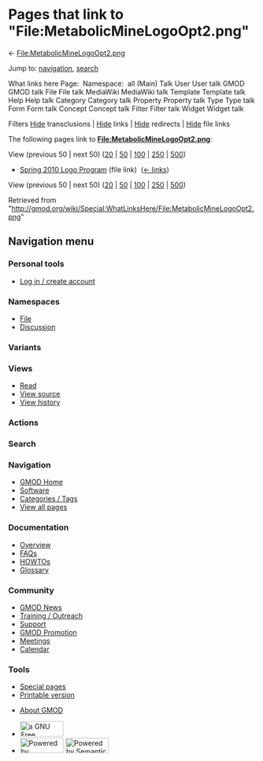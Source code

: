 <div id="mw-page-base" class="noprint">

</div>

<div id="mw-head-base" class="noprint">

</div>

<div id="content" class="mw-body" role="main">

<span id="top"></span>

<div id="mw-js-message" style="display:none;">

</div>



# <span dir="auto">Pages that link to "File:MetabolicMineLogoOpt2.png"</span>

<div id="bodyContent">

<div id="contentSub">

←
[File:MetabolicMineLogoOpt2.png](/wiki/File:MetabolicMineLogoOpt2.png "File:MetabolicMineLogoOpt2.png")

</div>

<div id="jump-to-nav" class="mw-jump">

Jump to: [navigation](#mw-navigation), [search](#p-search)

</div>

<div id="mw-content-text">

What links here Page:  Namespace:  all (Main) Talk User User talk GMOD
GMOD talk File File talk MediaWiki MediaWiki talk Template Template talk
Help Help talk Category Category talk Property Property talk Type Type
talk Form Form talk Concept Concept talk Filter Filter talk Widget
Widget talk

Filters
[Hide](/mediawiki/index.php?title=Special:WhatLinksHere/File:MetabolicMineLogoOpt2.png&hidetrans=1 "Special:WhatLinksHere/File:MetabolicMineLogoOpt2.png")
transclusions \|
[Hide](/mediawiki/index.php?title=Special:WhatLinksHere/File:MetabolicMineLogoOpt2.png&hidelinks=1 "Special:WhatLinksHere/File:MetabolicMineLogoOpt2.png")
links \|
[Hide](/mediawiki/index.php?title=Special:WhatLinksHere/File:MetabolicMineLogoOpt2.png&hideredirs=1 "Special:WhatLinksHere/File:MetabolicMineLogoOpt2.png")
redirects \|
[Hide](/mediawiki/index.php?title=Special:WhatLinksHere/File:MetabolicMineLogoOpt2.png&hideimages=1 "Special:WhatLinksHere/File:MetabolicMineLogoOpt2.png")
file links

The following pages link to
**[File:MetabolicMineLogoOpt2.png](/wiki/File:MetabolicMineLogoOpt2.png "File:MetabolicMineLogoOpt2.png")**:

View (previous 50 \| next 50)
([20](/mediawiki/index.php?title=Special:WhatLinksHere/File:MetabolicMineLogoOpt2.png&limit=20 "Special:WhatLinksHere/File:MetabolicMineLogoOpt2.png")
\|
[50](/mediawiki/index.php?title=Special:WhatLinksHere/File:MetabolicMineLogoOpt2.png&limit=50 "Special:WhatLinksHere/File:MetabolicMineLogoOpt2.png")
\|
[100](/mediawiki/index.php?title=Special:WhatLinksHere/File:MetabolicMineLogoOpt2.png&limit=100 "Special:WhatLinksHere/File:MetabolicMineLogoOpt2.png")
\|
[250](/mediawiki/index.php?title=Special:WhatLinksHere/File:MetabolicMineLogoOpt2.png&limit=250 "Special:WhatLinksHere/File:MetabolicMineLogoOpt2.png")
\|
[500](/mediawiki/index.php?title=Special:WhatLinksHere/File:MetabolicMineLogoOpt2.png&limit=500 "Special:WhatLinksHere/File:MetabolicMineLogoOpt2.png"))

- [Spring 2010 Logo
  Program](/wiki/Spring_2010_Logo_Program "Spring 2010 Logo Program")
  (file link) ‎ <span class="mw-whatlinkshere-tools">([←
  links](/mediawiki/index.php?title=Special:WhatLinksHere&target=Spring+2010+Logo+Program "Special:WhatLinksHere"))</span>

View (previous 50 \| next 50)
([20](/mediawiki/index.php?title=Special:WhatLinksHere/File:MetabolicMineLogoOpt2.png&limit=20 "Special:WhatLinksHere/File:MetabolicMineLogoOpt2.png")
\|
[50](/mediawiki/index.php?title=Special:WhatLinksHere/File:MetabolicMineLogoOpt2.png&limit=50 "Special:WhatLinksHere/File:MetabolicMineLogoOpt2.png")
\|
[100](/mediawiki/index.php?title=Special:WhatLinksHere/File:MetabolicMineLogoOpt2.png&limit=100 "Special:WhatLinksHere/File:MetabolicMineLogoOpt2.png")
\|
[250](/mediawiki/index.php?title=Special:WhatLinksHere/File:MetabolicMineLogoOpt2.png&limit=250 "Special:WhatLinksHere/File:MetabolicMineLogoOpt2.png")
\|
[500](/mediawiki/index.php?title=Special:WhatLinksHere/File:MetabolicMineLogoOpt2.png&limit=500 "Special:WhatLinksHere/File:MetabolicMineLogoOpt2.png"))

</div>

<div class="printfooter">

Retrieved from
"<http://gmod.org/wiki/Special:WhatLinksHere/File:MetabolicMineLogoOpt2.png>"

</div>

<div id="catlinks" class="catlinks catlinks-allhidden">

</div>

<div class="visualClear">

</div>

</div>

</div>

<div id="mw-navigation">

## Navigation menu

<div id="mw-head">

<div id="p-personal" role="navigation"
aria-labelledby="p-personal-label">

### Personal tools

- <span id="pt-login"><a
  href="/mediawiki/index.php?title=Special:UserLogin&amp;returnto=Special%3AWhatLinksHere%2FFile%3AMetabolicMineLogoOpt2.png"
  accesskey="o"
  title="You are encouraged to log in; however, it is not mandatory [o]">Log
  in / create account</a></span>

</div>

<div id="left-navigation">

<div id="p-namespaces" class="vectorTabs" role="navigation"
aria-labelledby="p-namespaces-label">

### Namespaces

- <span id="ca-nstab-image"><a href="/wiki/File:MetabolicMineLogoOpt2.png" accesskey="c"
  title="View the file page [c]">File</a></span>
- <span id="ca-talk"><a
  href="/mediawiki/index.php?title=File_talk:MetabolicMineLogoOpt2.png&amp;action=edit&amp;redlink=1"
  accesskey="t"
  title="Discussion about the content page [t]">Discussion</a></span>

</div>

<div id="p-variants" class="vectorMenu emptyPortlet" role="navigation"
aria-labelledby="p-variants-label">

### 

### Variants[](#)

<div class="menu">

</div>

</div>

</div>

<div id="right-navigation">

<div id="p-views" class="vectorTabs" role="navigation"
aria-labelledby="p-views-label">

### Views

- <span id="ca-view">[Read](/wiki/File:MetabolicMineLogoOpt2.png)</span>
- <span id="ca-viewsource"><a
  href="/mediawiki/index.php?title=File:MetabolicMineLogoOpt2.png&amp;action=edit"
  accesskey="e" title="This page is protected.
  You can view its source [e]">View source</a></span>
- <span id="ca-history"><a
  href="/mediawiki/index.php?title=File:MetabolicMineLogoOpt2.png&amp;action=history"
  accesskey="h" title="Past revisions of this page [h]">View history</a></span>

</div>

<div id="p-cactions" class="vectorMenu emptyPortlet" role="navigation"
aria-labelledby="p-cactions-label">

### Actions[](#)

<div class="menu">

</div>

</div>

<div id="p-search" role="search">

### Search

<div id="simpleSearch">

</div>

</div>

</div>

</div>

<div id="mw-panel">

<div id="p-logo" role="banner">

<a href="/wiki/Main_Page"
style="background-image: url(http://gmod.org/images/GMOD-cogs.png);"
title="Visit the main page"></a>

</div>

<div id="p-Navigation" class="portal" role="navigation"
aria-labelledby="p-Navigation-label">

### Navigation

<div class="body">

- <span id="n-GMOD-Home">[GMOD Home](/wiki/Main_Page)</span>
- <span id="n-Software">[Software](/wiki/GMOD_Components)</span>
- <span id="n-Categories-.2F-Tags">[Categories /
  Tags](/wiki/Categories)</span>
- <span id="n-View-all-pages">[View all
  pages](/wiki/Special:AllPages)</span>

</div>

</div>

<div id="p-Documentation" class="portal" role="navigation"
aria-labelledby="p-Documentation-label">

### Documentation

<div class="body">

- <span id="n-Overview">[Overview](/wiki/Overview)</span>
- <span id="n-FAQs">[FAQs](/wiki/Category:FAQ)</span>
- <span id="n-HOWTOs">[HOWTOs](/wiki/Category:HOWTO)</span>
- <span id="n-Glossary">[Glossary](/wiki/Glossary)</span>

</div>

</div>

<div id="p-Community" class="portal" role="navigation"
aria-labelledby="p-Community-label">

### Community

<div class="body">

- <span id="n-GMOD-News">[GMOD News](/wiki/GMOD_News)</span>
- <span id="n-Training-.2F-Outreach">[Training /
  Outreach](/wiki/Training_and_Outreach)</span>
- <span id="n-Support">[Support](/wiki/Support)</span>
- <span id="n-GMOD-Promotion">[GMOD
  Promotion](/wiki/GMOD_Promotion)</span>
- <span id="n-Meetings">[Meetings](/wiki/Meetings)</span>
- <span id="n-Calendar">[Calendar](/wiki/Calendar)</span>

</div>

</div>

<div id="p-tb" class="portal" role="navigation"
aria-labelledby="p-tb-label">

### Tools

<div class="body">

- <span id="t-specialpages"><a href="/wiki/Special:SpecialPages" accesskey="q"
  title="A list of all special pages [q]">Special pages</a></span>
- <span id="t-print"><a
  href="/mediawiki/index.php?title=Special:WhatLinksHere/File:MetabolicMineLogoOpt2.png&amp;printable=yes"
  rel="alternate" accesskey="p"
  title="Printable version of this page [p]">Printable version</a></span>

</div>

</div>

</div>

</div>

<div id="footer" role="contentinfo">

- <span id="footer-places-about">[About
  GMOD](/wiki/GMOD:About "GMOD:About")</span>

<!-- -->

- <span id="footer-copyrightico">[<img src="http://www.gnu.org/graphics/gfdl-logo-small.png" width="88"
  height="31" alt="a GNU Free Documentation License" />](http://www.gnu.org/licenses/fdl-1.3.html)</span>
- <span id="footer-poweredbyico">[<img src="/mediawiki/skins/common/images/poweredby_mediawiki_88x31.png"
  width="88" height="31" alt="Powered by MediaWiki" />](//www.mediawiki.org/)
  [<img
  src="/mediawiki/extensions/SemanticMediaWiki/includes/../resources/images/smw_button.png"
  width="88" height="31" alt="Powered by Semantic MediaWiki" />](https://www.semantic-mediawiki.org/wiki/Semantic_MediaWiki)</span>

<div style="clear:both">

</div>

</div>
